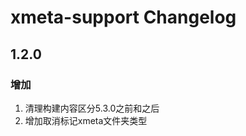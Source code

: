 <!-- Keep a Changelog guide -> https://keepachangelog.com -->

# xmeta-support Changelog

## 1.2.0

### 增加

1. 清理构建内容区分5.3.0之前和之后
2. 增加取消标记xmeta文件夹类型
